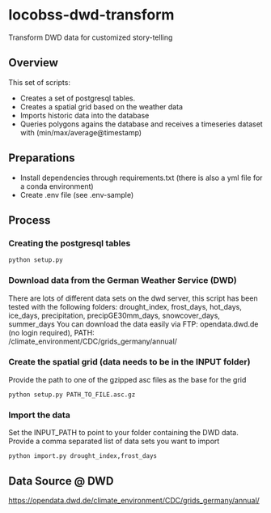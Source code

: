 # locobss-dwd-transform
Transform DWD data for customized story-telling

## Overview
This set of scripts:
- Creates a set of postgresql tables. 
- Creates a spatial grid based on the weather data
- Imports historic data into the database
- Queries polygons agains the database and receives a timeseries dataset with (min/max/average@timestamp)

## Preparations
- Install dependencies through requirements.txt (there is also a yml file for a conda environment)
- Create .env file (see .env-sample)

## Process

### Creating the postgresql tables
```
python setup.py
```

### Download data from the German Weather Service (DWD)
There are lots of different data sets on the dwd server, this script has been tested with the following folders: drought_index, frost_days, hot_days, ice_days, precipitation, precipGE30mm_days, snowcover_days, summer_days
You can download the data easily via FTP: opendata.dwd.de (no login required), PATH: /climate_environment/CDC/grids_germany/annual/

### Create the spatial grid (data needs to be in the INPUT folder)
Provide the path to one of the gzipped asc files as the base for the grid
```
python setup.py PATH_TO_FILE.asc.gz
```

### Import the data
Set the INPUT_PATH to point to your folder containing the DWD data. Provide a comma separated list of data sets you want to import
```
python import.py drought_index,frost_days
```



## Data Source @ DWD
https://opendata.dwd.de/climate_environment/CDC/grids_germany/annual/